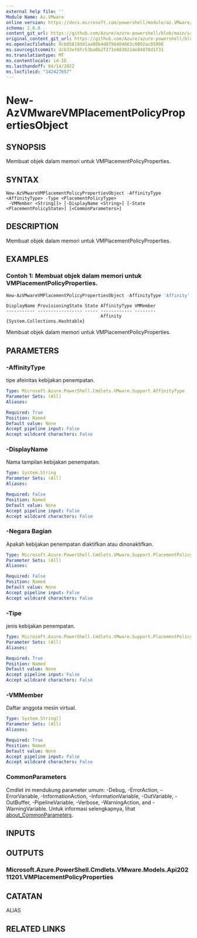 ```yaml
---
external help file: ''
Module Name: Az.VMware
online version: https://docs.microsoft.com/powershell/module/az.VMware/new-AzVMwareVMPlacementPolicyPropertiesObject
schema: 2.0.0
content_git_url: https://github.com/Azure/azure-powershell/blob/main/src/VMware/help/New-AzVMwareVMPlacementPolicyPropertiesObject.md
original_content_git_url: https://github.com/Azure/azure-powershell/blob/main/src/VMware/help/New-AzVMwareVMPlacementPolicyPropertiesObject.md
ms.openlocfilehash: 0cb05819dd1aa00b4d8798404663c0892ac05006
ms.sourcegitcommit: dcb33efdfc53ba0b2f271e883021de84878d1f31
ms.translationtype: MT
ms.contentlocale: id-ID
ms.lasthandoff: 04/14/2022
ms.locfileid: "142427657"
---
```

# New-AzVMwareVMPlacementPolicyPropertiesObject

## SYNOPSIS
Membuat objek dalam memori untuk VMPlacementPolicyProperties.

## SYNTAX

```
New-AzVMwareVMPlacementPolicyPropertiesObject -AffinityType <AffinityType> -Type <PlacementPolicyType>
 -VMMember <String[]> [-DisplayName <String>] [-State <PlacementPolicyState>] [<CommonParameters>]
```

## DESCRIPTION
Membuat objek dalam memori untuk VMPlacementPolicyProperties.

## EXAMPLES

### Contoh 1: Membuat objek dalam memori untuk VMPlacementPolicyProperties.
```powershell
New-AzVMwareVMPlacementPolicyPropertiesObject -AffinityType 'Affinity' -Type 'VmVm' -VMMember @{"abc"="123"}
```
```output
DisplayName ProvisioningState State AffinityType VMMember
----------- ----------------- ----- ------------ --------
                                    Affinity     {System.Collections.Hashtable}
```

Membuat objek dalam memori untuk VMPlacementPolicyProperties.

## PARAMETERS

### -AffinityType
tipe afeinitas kebijakan penempatan.

```yaml
Type: Microsoft.Azure.PowerShell.Cmdlets.VMware.Support.AffinityType
Parameter Sets: (All)
Aliases:

Required: True
Position: Named
Default value: None
Accept pipeline input: False
Accept wildcard characters: False
```

### -DisplayName
Nama tampilan kebijakan penempatan.

```yaml
Type: System.String
Parameter Sets: (All)
Aliases:

Required: False
Position: Named
Default value: None
Accept pipeline input: False
Accept wildcard characters: False
```

### -Negara Bagian
Apakah kebijakan penempatan diaktifkan atau dinonaktifkan.

```yaml
Type: Microsoft.Azure.PowerShell.Cmdlets.VMware.Support.PlacementPolicyState
Parameter Sets: (All)
Aliases:

Required: False
Position: Named
Default value: None
Accept pipeline input: False
Accept wildcard characters: False
```

### -Tipe
jenis kebijakan penempatan.

```yaml
Type: Microsoft.Azure.PowerShell.Cmdlets.VMware.Support.PlacementPolicyType
Parameter Sets: (All)
Aliases:

Required: True
Position: Named
Default value: None
Accept pipeline input: False
Accept wildcard characters: False
```

### -VMMember
Daftar anggota mesin virtual.

```yaml
Type: System.String[]
Parameter Sets: (All)
Aliases:

Required: True
Position: Named
Default value: None
Accept pipeline input: False
Accept wildcard characters: False
```

### CommonParameters
Cmdlet ini mendukung parameter umum: -Debug, -ErrorAction, -ErrorVariable, -InformationAction, -InformationVariable, -OutVariable, -OutBuffer, -PipelineVariable, -Verbose, -WarningAction, and -WarningVariable. Untuk informasi selengkapnya, lihat [about_CommonParameters](http://go.microsoft.com/fwlink/?LinkID=113216).

## INPUTS

## OUTPUTS

### Microsoft.Azure.PowerShell.Cmdlets.VMware.Models.Api20211201.VMPlacementPolicyProperties

## CATATAN

ALIAS

## RELATED LINKS

